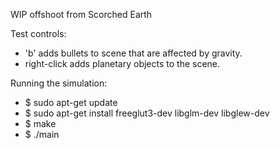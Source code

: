 WIP offshoot from Scorched Earth

Test controls:
- 'b' adds bullets to scene that are affected by gravity.
- right-click adds planetary objects to the scene.

Running the simulation:
- $ sudo apt-get update
- $ sudo apt-get install freeglut3-dev libglm-dev libglew-dev
- $ make
- $ ./main
